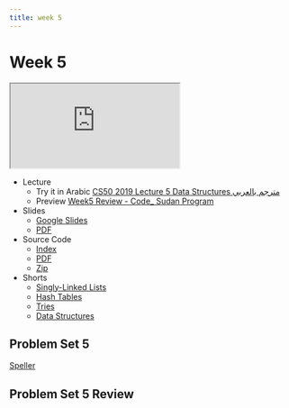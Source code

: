 ```yaml
---
title: week 5
---
```


# Week 5

<iframe src="https://www.youtube.com/embed/4IrUAqYKjIA"></iframe>


- Lecture
  - Try it in Arabic
    [CS50 2019 Lecture 5 Data Structures مترجم بالعربي](https://www.youtube.com/embed/ZntW_SLD4-I)
  - Preview
     [Week5 Review - Code_ Sudan Program](https://www.youtube.com/embed/4IvJVvL-5XY)
- Slides
  - <a href="https://docs.google.com/presentation/d/1KMzq3bLe7g_O4JVYZ0lxuxHjShnIk54beO84-chYTig/edit?usp=sharing">Google Slides</a>
  - <a href="https://cdn.cs50.net/2019/fall/lectures/5/lecture5.pdf">PDF</a>
- Source Code
  - <a href="https://cdn.cs50.net/2019/fall/lectures/5/src5/">Index</a>
  - <a href="https://cdn.cs50.net/2019/fall/lectures/5/src5.pdf">PDF</a>
  - <a href="https://cdn.cs50.net/2019/fall/lectures/5/src5.zip">Zip</a>
- Shorts
  - <a href="https://www.youtube.com/watch?v=zQI3FyWm144" savefrom_lm_index="0" savefrom_lm="1">Singly-Linked Lists</a>
  - <a href="https://www.youtube.com/watch?v=nvzVHwrrub0" savefrom_lm_index="0" savefrom_lm="1">Hash Tables</a>
  - <a href="https://www.youtube.com/watch?v=MC-iQHFdEDI" savefrom_lm_index="0" savefrom_lm="1">Tries</a>
  - <a href="https://www.youtube.com/watch?v=3uGchQbk7g8" savefrom_lm_index="0" savefrom_lm="1">Data Structures</a>

## Problem Set 5

[Speller](https://lab.cs50.io/code-sudan/labs/main/pset5/Speller/)


## Problem Set 5 Review 
<!-- <div class="box" >Speller Review  <iframe src="https://www.youtube.com/embed/S_3NvpLje3M"></iframe></div>
<div class="box" >Caesar Review  <iframe src="https://www.youtube.com/embed/3BcjXzNlT0w"></iframe></div> -->

